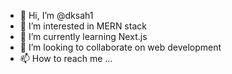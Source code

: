 - 👋 Hi, I’m @dksah1
- 👀 I’m interested in MERN stack
- 🌱 I’m currently learning Next.js
- 💞️ I’m looking to collaborate on web development
- 📫 How to reach me ...

<!---
dksah1/dksah1 is a ✨ special ✨ repository because its `README.md` (this file) appears on your GitHub profile.
You can click the Preview link to take a look at your changes.
--->
